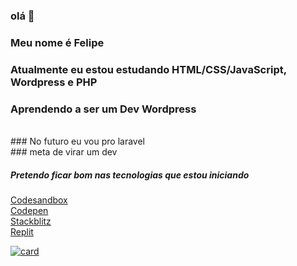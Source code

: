 ### olá 👋<br>
### Meu nome é Felipe <br>
### Atualmente eu estou estudando HTML/CSS/JavaScript, Wordpress e PHP<br>
### Aprendendo a ser um Dev Wordpress
<br>
### No futuro eu vou pro laravel<br>
### meta de virar um dev <br>

##### Pretendo ficar bom nas tecnologias que estou iniciando
<!--
Here are some ideas to get you started:

- 🔭 I’m currently working on ...
- 🌱 I’m currently learning ...
- 👯 I’m looking to collaborate on ...
- 🤔 I’m looking for help with ...
- 💬 Ask me about ...
- 📫 How to reach me: ...
- 😄 Pronouns: ...
- ⚡ Fun fact: ...
-->

<!-- ![Metrics](https://metrics.lecoq.io/felipesantos2?template=terminal&base.community=0&base.metadata=0&isocalendar=1&habits=1&stars=1&people=1&topics=1&languages=1&lines=1&projects=1&notable=1&isocalendar.duration=full-year&languages.limit=8&languages.sections=most-used&languages.colors=github&languages.threshold=0%25&languages.indepth=false&languages.analysis.timeout=16&languages.categories=markup%2C%20programming&languages.recent.categories=markup%2C%20programming&languages.recent.load=300&languages.recent.days=14&habits.from=200&habits.days=14&habits.facts=true&habits.charts=false&habits.trim=false&stars.limit=4&topics.mode=starred&topics.sort=activity&topics.limit=15&people.limit=24&people.size=28&people.types=followers%2C%20following&people.identicons=false&people.shuffle=false&projects.limit=4&projects.descriptions=false&notable.from=organization&notable.repositories=true&config.timezone=America%2FSao_Paulo) 

<a href="https://pt.stackoverflow.com/users/261541/felipe"><img src="https://pt.stackoverflow.com/users/flair/261541.png" width="208" height="58" alt="perfil de Felipe  em Stack Overflow em Portugu&#234;s, Perguntas e respostas para programadores profissionais e entusiastas" title="perfil de Felipe  em Stack Overflow em Portugu&#234;s, Perguntas e respostas para programadores profissionais e entusiastas"></a> -->
<a target="_blank" href="https://codesandbox.io/u/felipesantos">Codesandbox</a><br>
<a target="_blank" href="https://codepen.io/Felipe200321">Codepen</a><br>
<a target="_blank" href="https://stackblitz.com/@felipesantos2">Stackblitz</a><br>
<a target="_blank" href="https://replit.com/@Felipecpu">Replit</a>


[![card](https://github-readme-stats.vercel.app/api?username=felipesantos2&theme=dark&show_icons=true)](https://github.com/felipesantos2/)




